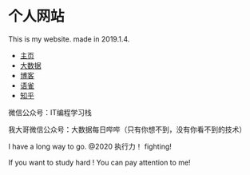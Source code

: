 # 个人网站
This is my website. made in 2019.1.4.

- [主页](http://sshlearning.com)
- [大数据](https://data.sshlearning.com)
- [博客](http://blog.sshleaarning.com)
- [语雀](https://www.yuque.com/sshlearning/)
- [知乎](https://www.zhihu.com/people/sshlearning/activities)

微信公众号：IT编程学习栈

我大哥微信公众号：大数据每日哔哔（只有你想不到，没有你看不到的技术）

I have a long way to go. @2020 执行力！ fighting!

If you want to study hard ! You can pay attention to me!